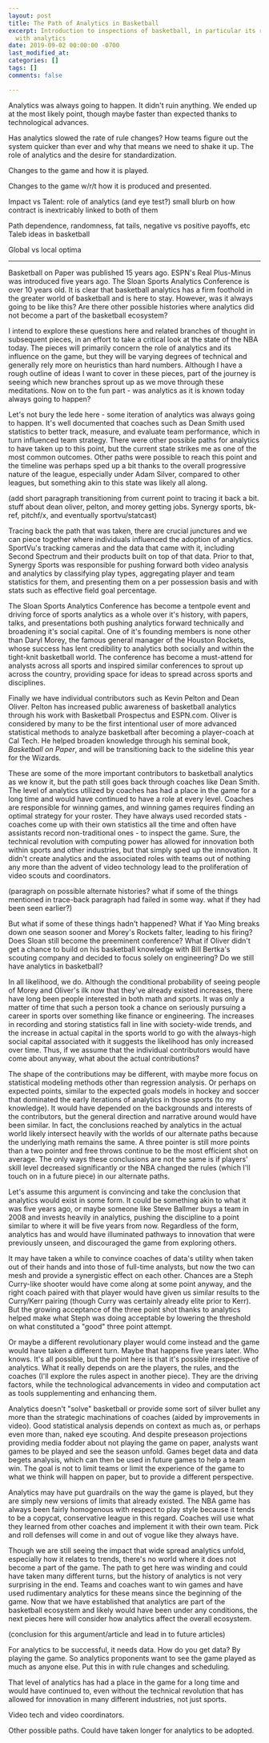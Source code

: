 ```yaml
---
layout: post
title: The Path of Analytics in Basketball
excerpt: Introduction to inspections of basketball, in particular its relationship
  with analytics
date: 2019-09-02 00:00:00 -0700
last_modified_at: 
categories: []
tags: []
comments: false

---
```

Analytics was always going to happen. It didn't ruin anything. We ended up at the most likely point, though maybe faster than expected thanks to technological advances.

Has analytics slowed the rate of rule changes? How teams figure out the system quicker than ever and why that means we need to shake it up. The role of analytics and the desire for standardization.

Changes to the game and how it is played.

Changes to the game w/r/t how it is produced and presented.

Impact vs Talent: role of analytics (and eye test?) small blurb on how contract is inextricably linked to both of them

Path dependence, randomness, fat tails, negative vs positive payoffs, etc Taleb ideas in basketball

Global vs local optima

***

Basketball on Paper was published 15 years ago. ESPN's Real Plus-Minus was introduced five years ago. The Sloan Sports Analytics Conference is over 10 years old. It is clear that basketball analytics has a firm foothold in the greater world of basketball and is here to stay. However, was it always going to be like this? Are there other possible histories where analytics did not become a part of the basketball ecosystem?

I intend to explore these questions here and related branches of thought in subsequent pieces, in an effort to take a critical look at the state of the NBA today. The pieces will primarily concern the role of analytics and its influence on the game, but they will be varying degrees of technical and generally rely more on heuristics than hard numbers. Although I have a rough outline of ideas I want to cover in these pieces, part of the journey is seeing which new branches sprout up as we move through these meditations. Now on to the fun part - was analytics as it is known today always going to happen?

Let's not bury the lede here - some iteration of analytics was always going to happen. It's well documented that coaches such as Dean Smith used statistics to better track, measure, and evaluate team performance, which in turn influenced team strategy. There were other possible paths for analytics to have taken up to this point, but the current state strikes me as one of the most common outcomes. Other paths were possible to reach this point and the timeline was perhaps sped up a bit thanks to the overall progressive nature of the league, especially under Adam Silver, compared to other leagues, but something akin to this state was likely all along.

(add short paragraph transitioning from current point to tracing it back a bit. stuff about dean oliver, pelton, and morey getting jobs. Synergy sports, bk-ref, pitchf/x, and eventually sportvu/statcast)

Tracing back the path that was taken, there are crucial junctures and we can piece together where individuals influenced the adoption of analytics. SportVu's tracking cameras and the data that came with it, including Second Spectrum and their products built on top of that data. Prior to that, Synergy Sports was responsible for pushing forward both video analysis and analytics by classifying play types, aggregating player and team statistics for them, and presenting them on a per possession basis and with stats such as effective field goal percentage.

The Sloan Sports Analytics Conference has become a tentpole event and driving force of sports analytics as a whole over it's history, with papers, talks, and presentations both pushing analytics forward technically and broadening it's social capital. One of it's founding members is none other than Daryl Morey, the famous general manager of the Houston Rockets, whose success has lent credibility to analytics both socially and within the tight-knit basketball world. The conference has become a must-attend for analysts across all sports and inspired similar conferences to sprout up across the country, providing space for ideas to spread across sports and disciplines.

Finally we have individual contributors such as Kevin Pelton and Dean Oliver. Pelton has  increased public awareness of basketball analytics through his work with Basketball Prospectus and ESPN.com. Oliver is considered by many to be the first intentional user of more advanced statistical methods to analyze basketball after becoming a player-coach at Cal Tech. He helped broaden knowledge through his seminal book, _Basketball on Paper_, and will be transitioning back to the sideline this year for the Wizards.

These are some of the more important contributors to basketball analytics as we know it, but the path still goes back through coaches like Dean Smith. The level of analytics utilized by coaches has had a place in the game for a long time and would have continued to have a role at every level. Coaches are responsible for winning games, and winning games requires finding an optimal strategy for your roster. They have always used recorded stats - coaches come up with their own statistics all the time and often have assistants record non-traditional ones - to inspect the game. Sure, the technical revolution with computing power has allowed for innovation both within sports and other industries, but that simply sped up the innovation. It didn't create analytics and the associated roles with teams out of nothing any more than the advent of video technology lead to the proliferation of video scouts and coordinators.

(paragraph on possible alternate histories? what if some of the things mentioned in trace-back paragraph had failed in some way. what if they had been seen earlier?)

But what if some of these things hadn't happened? What if Yao Ming breaks down one season sooner and Morey's Rockets falter, leading to his firing? Does Sloan still become the preeminent conference? What if Oliver didn't get a chance to build on his basketball knowledge with Bill Bertka's scouting company and decided to focus solely on engineering? Do we still have analytics in basketball?

In all likelihood, we do. Although the conditional probability of seeing people of Morey and Oliver's ilk now that they've already existed increases, there have long been people interested in both math and sports. It was only a matter of time that such a person took a chance on seriously pursuing a career in sports over something like finance or engineering. The increases in recording and storing statistics fall in line with society-wide trends, and the increase in actual capital in the sports world to go with the always-high social capital associated with it suggests the likelihood has only increased over time. Thus, if we assume that the individual contributors would have come about anyway, what about the actual contributions? 

The shape of the contributions may be different, with maybe more focus on statistical modeling methods other than regression analysis. Or perhaps on expected points, similar to the expected goals models in hockey and soccer that dominated the early iterations of analytics in those sports (to my knowledge). It would have depended on the backgrounds and interests of the contributors, but the general direction and narrative around would have been similar. In fact, the conclusions reached by analytics in the actual world likely intersect heavily with the worlds of our alternate paths because the underlying math remains the same. A three pointer is still more points than a two pointer and free throws continue to be the most efficient shot on average. The only ways these conclusions are not the same is if players' skill level decreased significantly or the NBA changed the rules (which I'll touch on in a future piece) in our alternate paths. 

Let's assume this argument is convincing and take the conclusion that analytics would exist in some form. It could be something akin to what it was five years ago, or maybe someone like Steve Ballmer buys a team in 2008 and invests heavily in analytics, pushing the discipline to a point similar to where it will be five years from now. Regardless of the form, analytics has and would have illuminated pathways to innovation that were previously unseen, and discouraged the game from exploring others. 

It may have taken a while to convince coaches of data's utility when taken out of their hands and into those of full-time analysts, but now the two can mesh and provide a synergistic effect on each other. Chances are a Steph Curry-like shooter would have come along at some point anyway, and the right coach paired with that player would have given us similar results to the Curry/Kerr pairing (though Curry was certainly already elite prior to Kerr). But the growing acceptance of the three point shot thanks to analytics helped make what Steph was doing acceptable by lowering the threshold on what constituted a "good" three point attempt. 

Or maybe a different revolutionary player would come instead and the game would have taken a different turn. Maybe that happens five years later. Who knows. It's all possible, but the point here is that it's possible irrespective of analytics. What it really depends on are the players, the rules, and the coaches (I'll explore the rules aspect in another piece). They are the driving factors, while the technological advancements in video and computation act as tools supplementing and enhancing them.

Analytics doesn't "solve" basketball or provide some sort of silver bullet any more than the strategic machinations of coaches (aided by improvements in video). Good statistical analysis depends on context as much as, or perhaps even more than, naked eye scouting. And despite preseason projections providing media fodder about not playing the game on paper, analysts want games to be played and see the season unfold. Games beget data and data begets analysis, which can then be used in future games to help a team win. The goal is not to limit teams or limit the experience of the game to what we think will happen on paper, but to provide a different perspective. 

Analytics may have put guardrails on the way the game is played, but they are simply new versions of limits that already existed. The NBA game has always been fairly homogenous with respect to play style because it tends to be a copycat, conservative league in this regard. Coaches will use what they learned from other coaches and implement it with their own team. Pick and roll defenses will come in and out of vogue like they always have. 

Though we are still seeing the impact that wide spread analytics unfold, especially how it relates to trends, there's no world where it does not become a part of the game. The path to get here was winding and could have taken many different turns, but the history of analytics is not very surprising in the end. Teams and coaches want to win games and have used rudimentary analytics for these means since the beginning of the game. Now that we have established that analytics are part of the basketball ecosystem and likely would have been under any conditions, the next pieces here will consider how analytics affect the overall ecosystem.

(conclusion for this argument/article and lead in to future articles)

For analytics to be successful, it needs data. How do you get data? By playing the game. So analytics proponents want to see the game played as much as anyone else. Put this in with rule changes and scheduling.

That level of analytics has had a place in the game for a long time and would have continued to, even without the technical revolution that has allowed for innovation in many different industries, not just sports.

Video tech and video coordinators.

Other possible paths. Could have taken longer for analytics to be adopted.